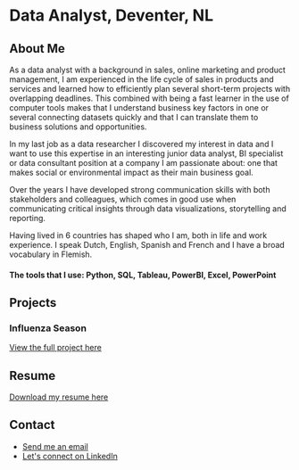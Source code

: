 # Data Analyst, Deventer, NL

## About Me
As a data analyst with a background in sales, online marketing and product management, I am experienced in the life cycle of sales in products and services and learned how to efficiently plan several short-term projects with overlapping deadlines. This combined with being a fast learner in the use of computer tools makes that I understand business key factors in one or several connecting datasets quickly and that I can translate them to business solutions and opportunities.

In my last job as a data researcher I discovered my interest in data and I want to use this expertise in an interesting junior data analyst, BI specialist or data consultant position at a company I am passionate about: one that makes social or environmental impact as their main business goal. 

Over the years I have developed strong communication skills with both stakeholders and colleagues, which comes in good use when communicating critical insights through data visualizations, storytelling and reporting. 

Having lived in 6 countries has shaped who I am, both in life and work experience. I speak Dutch, English, Spanish and French and I have a broad vocabulary in Flemish.

#### The tools that I use: Python, SQL, Tableau, PowerBI, Excel, PowerPoint

## Projects
### Influenza Season
[View the full project here](/Projects/Influenza-Season.pdf)

## Resume
[Download my resume here](/Assets/Resume.pdf)

## Contact
- [Send me an email](mailto:simone.data.analytics@gmail.com)
- [Let's connect on LinkedIn](www.linkedin.com/in/simone-van-der-graaf)
